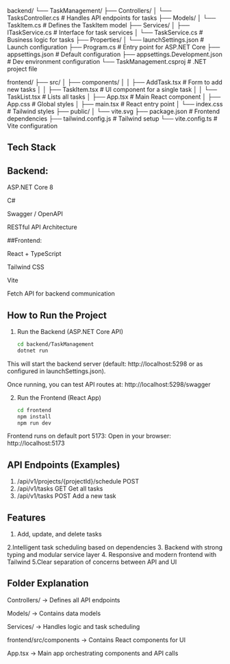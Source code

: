 backend/
└── TaskManagement/
    ├── Controllers/
    │   └── TasksController.cs        # Handles API endpoints for tasks
    ├── Models/
    │   └── TaskItem.cs               # Defines the TaskItem model
    ├── Services/
    │   ├── ITaskService.cs           # Interface for task services
    │   └── TaskService.cs            # Business logic for tasks
    ├── Properties/
    │   └── launchSettings.json       # Launch configuration
    ├── Program.cs                    # Entry point for ASP.NET Core
    ├── appsettings.json              # Default configuration
    ├── appsettings.Development.json  # Dev environment configuration
    └── TaskManagement.csproj         # .NET project file

frontend/
├── src/
│   ├── components/
│   │   ├── AddTask.tsx               # Form to add new tasks
│   │   ├── TaskItem.tsx              # UI component for a single task
│   │   └── TaskList.tsx              # Lists all tasks
│   ├── App.tsx                       # Main React component
│   ├── App.css                       # Global styles
│   ├── main.tsx                      # React entry point
│   └── index.css                     # Tailwind styles
├── public/
│   └── vite.svg
├── package.json                      # Frontend dependencies
├── tailwind.config.js                # Tailwind setup
└── vite.config.ts                    # Vite configuration

## Tech Stack

## Backend:

ASP.NET Core 8

C#

Swagger / OpenAPI

RESTful API Architecture

##Frontend:

React + TypeScript

Tailwind CSS

Vite

Fetch API for backend communication

## How to Run the Project
 1. Run the Backend (ASP.NET Core API)
      ```bash
    cd backend/TaskManagement
    dotnet run


This will start the backend server (default: http://localhost:5298 or as configured in launchSettings.json).

Once running, you can test API routes at:
 http://localhost:5298/swagger

 2. Run the Frontend (React App)
    ```bash
    cd frontend
    npm install
    npm run dev


 Frontend runs on default port 5173:
 Open in your browser: http://localhost:5173

 ## API Endpoints (Examples)

1. /api/v1/projects/{projectId}/schedule	POST	
2. /api/v1/tasks	GET	Get all tasks
3. /api/v1/tasks	POST	Add a new task
 ## Features

 1. Add, update, and delete tasks

 2.Intelligent task scheduling based on dependencies
3. Backend with strong typing and modular service layer
4. Responsive and modern frontend with Tailwind
 5.Clear separation of concerns between API and UI

 ## Folder Explanation

Controllers/ → Defines all API endpoints

Models/ → Contains data models

Services/ → Handles logic and task scheduling

frontend/src/components → Contains React components for UI

App.tsx → Main app orchestrating components and API calls
